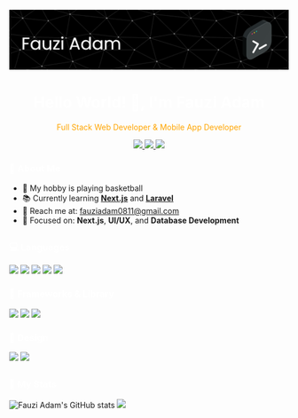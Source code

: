 <p align="center">
  <img src="img/banner.png" alt="Fauzi Adam" />
</p>

<h1 align="center" style="color: white">Hello World! 👋, I'm Fauzi Adam</h1>

<p style="color: orange" align="center">Full Stack Web Developer & Mobile App Developer</p>

<p align="center">
  <a href="mailto:fauziadam0811@gmail.com">
    <img src="https://img.shields.io/badge/Gmail-D14836?style=for-the-badge&logo=gmail&logoColor=white" />
  </a>
  <a href="https://wa.me/628225623906" target="_blank">
    <img src="https://img.shields.io/badge/WhatsApp-25D366?style=for-the-badge&logo=whatsapp&logoColor=white" />
  </a>
  <a href="" target="_blank">
    <img src="https://img.shields.io/badge/website-000000?style=for-the-badge&logo=About.me&logoColor=white" />
  </a>
</p>


<h3 style="color: white">🧘 About Me</h3>

- 🏀 My hobby is playing basketball  
- 📚 Currently learning [**Next.js**](https://nextjs.org/docs) and [**Laravel**](https://laravel.com/docs)  
- 📩 Reach me at: [fauziadam0811@gmail.com](mailto:fauziadam0811@gmail.com)  
- 🎯 Focused on: **Next.js**, **UI/UX**, and **Database Development**

##

<h3 style="color: white">💻 Languages</h3>

<img src="https://img.shields.io/badge/HTML5-E34F26?style=for-the-badge&logo=html5&logoColor=white" />
<img src="https://img.shields.io/badge/CSS3-1572B6?style=for-the-badge&logo=css3&logoColor=white" />
<img src="https://img.shields.io/badge/TypeScript-007ACC?style=for-the-badge&logo=typescript&logoColor=white" />
<img src="https://img.shields.io/badge/JavaScript-323330?style=for-the-badge&logo=javascript&logoColor=F7DF1E" />
<img src="https://img.shields.io/badge/PHP-777BB4?style=for-the-badge&logo=php&logoColor=white" />

<h3 style="color: white">🚀 Frameworks & Library</h3>

<img src="https://img.shields.io/badge/Laravel-FF2D20?style=for-the-badge&logo=laravel&logoColor=white" />
<img src="https://img.shields.io/badge/React-20232A?style=for-the-badge&logo=react&logoColor=61DAFB" />
<img src="https://img.shields.io/badge/Tailwind_CSS-38B2AC?style=for-the-badge&logo=tailwind-css&logoColor=white" />

<h3 style="color: white">🎨 Design</h3>

<img src="https://img.shields.io/badge/Figma-F24E1E?style=for-the-badge&logo=figma&logoColor=white" />
<img src="https://img.shields.io/badge/tinkercad-1477D1?style=for-the-badge&logo=tinkercad&logoColor=white" />

##

<h3 style="color: white">🧩 My Stats</h3>

<p align="justify">

![Fauzi Adam's GitHub stats](https://github-readme-stats.vercel.app/api?username=fauziadam1&show_icons=true&theme=dark) ![](https://github-readme-stats.vercel.app/api/top-langs/?username=fauziadam1&theme=dark&hide_border=false&include_all_commits=false&count_private=false&layout=compact)

</p>


